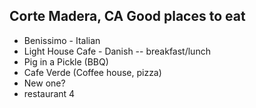 ## Corte Madera, CA Good places to eat

* Benissimo - Italian
* Light House Cafe - Danish -- breakfast/lunch
* Pig in a Pickle (BBQ)
* Cafe Verde (Coffee house, pizza)
* New one?
* restaurant 4
